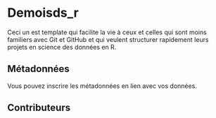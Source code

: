 # Demoisds_r

Ceci un est template qui facilite la vie à ceux et celles qui sont moins familiers avec Git et GitHub et qui veulent structurer rapidement leurs projets en science des données en R.

## Métadonnées

Vous pouvez inscrire les métadonnées en lien avec vos données.

## Contributeurs